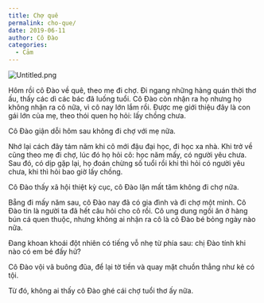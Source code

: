 ```yaml
---
title: Chợ quê
permalink: cho-que/
date: 2019-06-11
author: Cô Đào
categories:
  - Cảm
---
```


![Untitled.png](/images/a60e179e-8c9d-46f8-82fc-f51005fc16c7/Untitled.png)


Hôm rồi cô Đào về quê, theo mẹ đi chợ. Đi ngang những hàng quán thời thơ ấu, thấy các dì các bác đã luống tuổi. Cô Đào còn nhận ra họ nhưng họ không nhận ra cô nữa, vì cô nay lớn lắm rồi. Được mẹ giới thiệu đây là con gái lớn của mẹ, theo thói quen họ hỏi: lấy chồng chưa.


Cô Đào giận dỗi hôm sau không đi chợ với mẹ nữa.


Nhớ lại cách đây tám năm khi cô mới đậu đại học, đi học xa nhà. Khi trở về cũng theo mẹ đi chợ, lúc đó họ hỏi cô: học năm mấy, có người yêu chưa.
Sau đó, có dịp gặp lại, họ đoán chừng số tuổi rồi khi thì hỏi có người yêu chưa, khi thì hỏi bao giờ lấy chồng.


Cô Đào thấy xã hội thiệt kỳ cục, cô Đào lặn mất tăm không đi chợ nữa.


Bẵng đi mấy năm sau, cô Đào nay đã có gia đình và đi chợ một mình. Cô Đào tin là người ta đã hết câu hỏi cho cô rồi. Cô ung dung ngồi ăn ở hàng bún cá quen thuộc, nhưng không ai nhận ra cô là cô Đào bé bỏng ngày nào nữa.


Đang khoan khoái đột nhiên có tiếng vỗ nhẹ từ phía sau: chị Đào tính khi nào có em bé đấy hử?


Cô Đào vội vã buông đũa, để lại tờ tiền và quay mặt chuồn thẳng như kẻ có tội.


Từ đó, không ai thấy cô Đào ghé cái chợ tuổi thơ ấy nữa.

